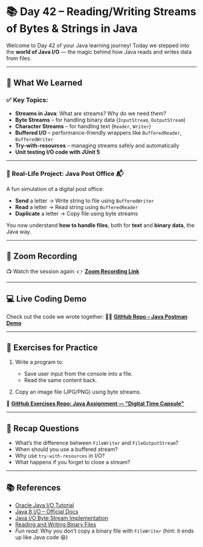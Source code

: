 # 📚 Day 42 – Reading/Writing Streams of Bytes & Strings in Java

Welcome to Day 42 of your Java learning journey! Today we stepped into the **world of Java I/O** — the magic behind how Java reads and writes data from files.

---

## 🧠 What We Learned

### ✅ Key Topics:

* **Streams in Java**: What are streams? Why do we need them?
* **Byte Streams** – for handling binary data (`InputStream`, `OutputStream`)
* **Character Streams** – for handling text (`Reader`, `Writer`)
* **Buffered I/O** – performance-friendly wrappers like `BufferedReader`, `BufferedWriter`
* **Try-with-resources** – managing streams safely and automatically
* **Unit testing I/O code with JUnit 5**

---

### 💼 Real-Life Project: **Java Post Office** 📬

A fun simulation of a digital post office:

* **Send** a letter → Write string to file using `BufferedWriter`
* **Read** a letter → Read string using `BufferedReader`
* **Duplicate** a letter → Copy file using byte streams

You now understand **how to handle files**, both for **text** and **binary data**, the Java way.

---

## 🎥 Zoom Recording

📺 Watch the session again:
👉 [**Zoom Recording Link**](https://us06web.zoom.us/rec/share/osxLJVutBhTAvY30Wg3ZoXGbXJ3lbQXtLcnSTunX3kfs2WMFNmD0hIIWGSyol3ur.Ye9Q_BHGDoYS835m?startTime=1748243713000)

---

## 💻 Live Coding Demo

Check out the code we wrote together:
🧑‍💻 [**GitHub Repo – Java Postman Demo**](https://github.com/FW-Zalando-Java-Backend-Engineer/Java-Postman)

---

## 🧪 Exercises for Practice

1. Write a program to:

   * Save user input from the console into a file.
   * Read the same content back.
2. Copy an image file (JPG/PNG) using byte streams.

🔗 [**GitHub Exercises Repo:  Java Assignment — "Digital Time Capsule"**](https://github.com/FW-Zalando-Java-Backend-Engineer/Digital-Time-Capsule)

---

## 🔁 Recap Questions

* What’s the difference between `FileWriter` and `FileOutputStream`?
* When should you use a buffered stream?
* Why use `try-with-resources` in I/O?
* What happens if you forget to close a stream?

---

## 📚 References

* [Oracle Java I/O Tutorial](https://docs.oracle.com/javase/tutorial/essential/io/)
* [Java 8 I/O – Official Docs](https://docs.oracle.com/javase/8/docs/api/java/io/package-summary.html)
* [Java I/O Byte Stream Implementation](https://medium.com/@lavishj77/java-i-o-byte-stream-implementation-6acf5a9ec848)
* [Reading and Writing Binary Files](https://dev.java/learn/java-io/reading-writing/binary-files/)
* *Fun read:* Why you don’t copy a binary file with `FileWriter` (hint: it ends up like Java code 😆)


